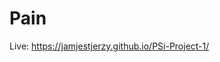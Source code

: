 # Pain
<p>Live: <a href='https://jamjestjerzy.github.io/PSi-Project-1/' target="_blank">https://jamjestjerzy.github.io/PSi-Project-1/</a></p>
